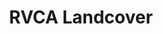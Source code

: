 ---
schema: default
title: RVCA Landcover
organization: RVCA
notes: RVCA Landcover
resources:
  - name: RVCA Landcover Shapefile
    url: /img/categories/health-human-services.svg
    format: shp
  - name: RVCA Landcover Rest Endpoint
    url: 'https://gis.rvca.ca/arcgis/rest/services/RVCA_LandCover_Cache/MapServer'
    format: api
  - name: RVCA Landcover Kml
    url: >-
      https://gis.rvca.ca/arcgis/rest/services/RVCA_LandCover_Cache/MapServer/generateKml
    format: kml
license: 'http://www.opendefinition.org/licenses/odc-by'
category:
  - Landcover
maintainer: Dave Crossman
maintainer_email: gis@rvca.ca
---